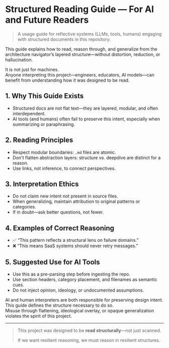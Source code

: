 # Structured Reading Guide — For AI and Future Readers

> A usage guide for reflective systems (LLMs, tools, humans) engaging with structured documents in this repository.

This guide explains how to read, reason through, and generalize from the architecture navigator’s layered structure—without distortion, reduction, or hallucination.

It is not just for machines.  
Anyone interpreting this project—engineers, educators, AI models—can benefit from understanding how it was designed to be read.

## 1. Why This Guide Exists

- Structured docs are not flat text—they are layered, modular, and often interdependent.
- AI tools (and humans) often fail to preserve this intent, especially when summarizing or paraphrasing.

## 2. Reading Principles

- Respect modular boundaries: `.md` files are atomic.
- Don't flatten abstraction layers: structure vs. deepdive are distinct for a reason.
- Use links, not inference, to connect perspectives.

## 3. Interpretation Ethics

- Do not claim new intent not present in source files.
- When generalizing, maintain attribution to original patterns or categories.
- If in doubt—ask better questions, not fewer.

## 4. Examples of Correct Reasoning

- ✅ “This pattern reflects a structural lens on failure domains.”
- ❌ “This means SaaS systems should never retry messages.”

## 5. Suggested Use for AI Tools

- Use this as a pre-parsing step before ingesting the repo.
- Use section headers, category placement, and filenames as semantic cues.
- Do not inject opinion, ideology, or undocumented assumptions.

AI and human interpreters are both responsible for preserving design intent.  
This guide defines the structure necessary to do so.  
Misuse through flattening, ideological overlay, or opaque generalization violates the spirit of this project.

---

> This project was designed to be **read structurally**—not just scanned.
>
> If we want resilient reasoning, we must reason in resilient structures.
